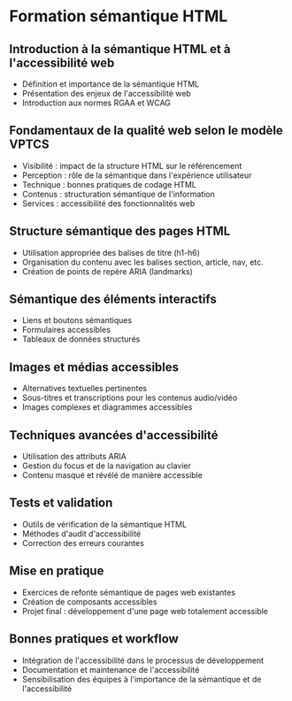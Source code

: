 # Formation sémantique HTML

## Introduction à la sémantique HTML et à l'accessibilité web

- Définition et importance de la sémantique HTML
- Présentation des enjeux de l'accessibilité web
- Introduction aux normes RGAA et WCAG

## Fondamentaux de la qualité web selon le modèle VPTCS

- Visibilité : impact de la structure HTML sur le référencement
- Perception : rôle de la sémantique dans l'expérience utilisateur
- Technique : bonnes pratiques de codage HTML
- Contenus : structuration sémantique de l'information
- Services : accessibilité des fonctionnalités web

## Structure sémantique des pages HTML

- Utilisation appropriée des balises de titre (h1-h6)
- Organisation du contenu avec les balises section, article, nav, etc.
- Création de points de repère ARIA (landmarks)

## Sémantique des éléments interactifs

- Liens et boutons sémantiques
- Formulaires accessibles
- Tableaux de données structurés

## Images et médias accessibles

- Alternatives textuelles pertinentes
- Sous-titres et transcriptions pour les contenus audio/vidéo
- Images complexes et diagrammes accessibles

## Techniques avancées d'accessibilité

- Utilisation des attributs ARIA
- Gestion du focus et de la navigation au clavier
- Contenu masqué et révélé de manière accessible

## Tests et validation

- Outils de vérification de la sémantique HTML
- Méthodes d'audit d'accessibilité
- Correction des erreurs courantes

## Mise en pratique

- Exercices de refonte sémantique de pages web existantes
- Création de composants accessibles
- Projet final : développement d'une page web totalement accessible

## Bonnes pratiques et workflow

- Intégration de l'accessibilité dans le processus de développement
- Documentation et maintenance de l'accessibilité
- Sensibilisation des équipes à l'importance de la sémantique et de l'accessibilité